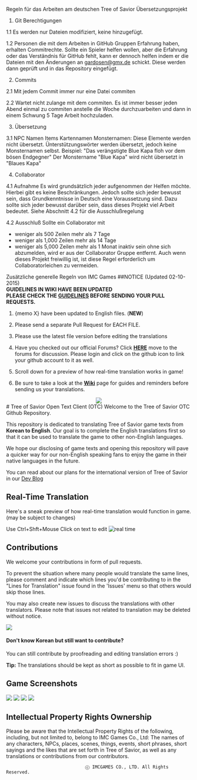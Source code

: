Regeln für das Arbeiten am deutschen Tree of Savior Übersetzungsprojekt
<br>
1. Git Berechtigungen

1.1 Es werden nur Dateien modifiziert, keine hinzugefügt.

1.2 Personen die mit dem Arbeiten in GitHub Gruppen Erfahrung haben, erhalten Commitrechte. Sollte ein Spieler helfen wollen, aber die Erfahrung oder das Verständnis für GitHub fehlt, kann er dennoch helfen indem er die Dateien mit den Änderungen an gardosen@gmx.de schickt.
Diese werden dann geprüft und in das Repository eingefügt.

2. Commits

2.1 Mit jedem Commit immer nur eine Datei commiten

2.2 Wartet nicht zulange mit dem commiten. Es ist immer besser jeden Abend einmal zu commiten anstelle die Woche durchzuarbeiten und dann in einem Schwung 5 Tage Arbeit hochzuladen.

3. Übersetzung

3.1 NPC Namen Items Kartennamen Monsternamen: Diese Elemente werden nicht übersetzt. Ünterstützungswörter werden übersetzt, jedoch keine Monsternamen selbst. 
Beispiel:
"Das verängstigte Blue Kapa floh vor dem bösen Endgegner"
Der Monstername "Blue Kapa" wird nicht übersetzt in "Blaues Kapa"

4. Collaborator
  
4.1 Aufnahme
Es wird grundsätzlich jeder aufgenommen der Helfen möchte. Hierbei gibt es keine Beschränkungen. Jedoch sollte sich jeder bewusst sein, dass Grundkenntnisse in Deutsch eine Voraussetzung sind.
Dazu sollte sich jeder bewusst darüber sein, dass dieses Projekt viel Arbeit bedeutet. Siehe Abschnitt 4.2 für die Ausschlußregelung

4.2 Ausschluß
Sollte ein Collaborator mit 
 - weniger als 500 Zeilen mehr als 7 Tage 
 - weniger als 1,000 Zeilen mehr als 14 Tage
 - weniger als 5,000 Zeilen mehr als 1 Monat
inaktiv sein ohne sich abzumelden, wird er aus der Collaborator Gruppe entfernt.
Auch wenn dieses Projekt freiwillig ist, ist diese Regel erforderlich um Collaboratorleichen zu vermeiden.

Zusätzliche generelle Regeln von IMC Games
##NOTICE (Updated 02-10-2015)
<br>
**GUIDELINES IN WIKI HAVE BEEN UPDATED** <br>
**PLEASE CHECK THE [GUIDELINES](https://github.com/Treeofsavior/EnglishTranslation/wiki/Guidelines) BEFORE SENDING YOUR PULL REQUESTS.**

1. {memo X} have been updated to English files. (**NEW**)

2. Please send a separate Pull Request for EACH FILE. 

3. Please use the latest file version before editing the translations 

4. Have you checked out our official Forums? Click [**HERE**](https://forum.treeofsavior.com/) move to the forums for discussion. Please login and click on the github icon to link your github account to it as well.

5. Scroll down for a preview of how real-time translation works in game! 

6. Be sure to take a look at the [**Wiki**](https://github.com/Treeofsavior/EnglishTranslation/wiki) page for guides and reminders before sending us your translations.


<center><img src="https://fbcdn-sphotos-g-a.akamaihd.net/hphotos-ak-xap1/v/t1.0-9/969383_419497041509849_21485321_n.jpg?oh=4f5a38d7c9f8c311b803b4adb80a0a28&oe=56347E65&__gda__=1444560791_5463c6dc462165446fcead1c56bef11d"/></center>
# Tree of Savior Open Text Client (OTC)   
Welcome to the Tree of Savior OTC Github Repository.

This repository is dedicated to translating Tree of Savior game texts from **Korean to English**. Our goal is to complete the English translations first so that it can be used to translate the game to other non-English languages. 

We hope our disclosing of game texts and opening this repository will pave a quicker way for our non-English speaking fans to enjoy the game in their native languages in the future. 

You can read about our plans for the international version of Tree of Savior in our [Dev Blog](http://blog.treeofsavior.com/en/)


## Real-Time Translation
Here's a sneak preview of how real-time translation would function in game. (may be subject to changes)

Use Ctrl+Shft+Mouse Click on text to edit
![real time](http://blog.treeofsavior.com/en/wp-content/uploads/sites/4/2015/04/sample4.gif)

## Contributions

We welcome your contributions in form of pull requests. 

To prevent the situation where many people would translate the same lines, please comment and indicate which lines you'd be contributing to in the "Lines for Translation" issue found in the 'Issues' menu so that others would skip those lines.

You may also create new issues to discuss the translations with other translators. Please note that issues not related to translation may be deleted without notice. 


<img src="https://lh4.googleusercontent.com/YGwDvBpboqxwxWIEibS85PHXcV-wnPQvMMLQC17m3wY=w1028-h478-no"/>

#### Don't know Korean but still want to contribute?  

You can still contribute by proofreading and editing translation errors :)

**Tip:** The translations should be kept as short as possible to fit in game UI. 


## Game Screenshots
<img src="http://blog.treeofsavior.com/en/wp-content/uploads/sites/4/2015/03/2-1024x594.jpg"/>
<img src="http://blog.treeofsavior.com/en/wp-content/uploads/sites/4/2015/03/1-1024x595.jpg"/>
<img src="http://blog.treeofsavior.com/en/wp-content/uploads/sites/4/2015/03/screenshot_20150319_00015-1024x578.jpg"/>
<img src="http://blog.treeofsavior.com/en/wp-content/uploads/sites/4/2015/03/screenshot_20150319_00014-1024x578.jpg"/>


## Intellectual Property Rights Ownership
Please be aware that the Intellectual Property Rights of the following, including, but not limited to, belong to IMC Games Co., Ltd: The names of any characters, NPCs, places, scenes, things, events, short phrases, short sayings and the likes that are set forth in Tree of Savior, as well as any translations or contributions from our contributors.

                                  ⓒ IMCGAMES CO., LTD. All Rights Reserved.
